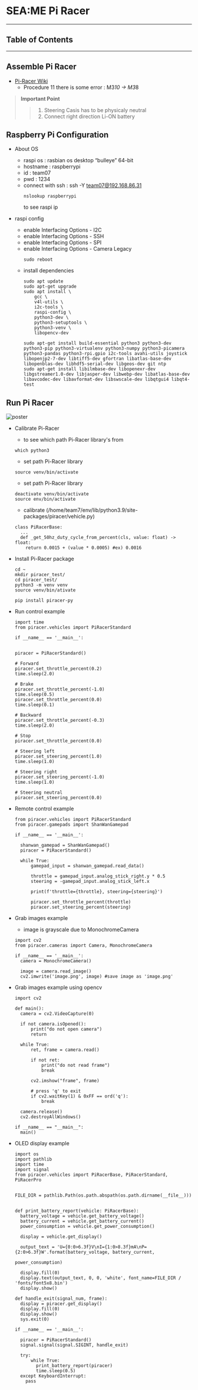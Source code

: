# SEA:ME Pi Racer
-----------------------------------------------------------
## Table of Contents

----------------------------------------

## Assemble Pi Racer
- [Pi-Racer Wiki](https://www.waveshare.com/wiki/JetRacer_Assembly_Manual)
  - Procedure 11 there is some error : M3*10 -> M3*8
> **Important Point** 
>> 1. Steering Casis has to be physicaly neutral  
>> 2. Connect right direction Li-ON battery

## Raspberry Pi Configuration
- About OS
  - raspi os : rasbian os desktop “bulleye” 64-bit
  - hostname : raspberrypi
  - id : team07
  - pwd : 1234
  - connect with ssh : ssh -Y team07@192.168.86.31
    ```
    nslookup raspberrypi
    ```
     to see raspi ip

- raspi config
  - enable Interfacing Options - I2C
  - enable Interfacing Options - SSH
  - enable Interfacing Options - SPI
  - enable Interfacing Options - Camera Legacy
    ```
    sudo reboot
    ```
  - install dependencies
    ```
    sudo apt update
    sudo apt-get upgrade
    sudo apt install \
        gcc \
        v4l-utils \
        i2c-tools \
        raspi-config \
        python3-dev \
        python3-setuptools \
        python3-venv \
        libopencv-dev
    
    sudo apt-get install build-essential python3 python3-dev python3-pip python3-virtualenv python3-numpy python3-picamera python3-pandas python3-rpi.gpio i2c-tools avahi-utils joystick libopenjp2-7-dev libtiff5-dev gfortran libatlas-base-dev libopenblas-dev libhdf5-serial-dev libgeos-dev git ntp
    sudo apt-get install libilmbase-dev libopenexr-dev libgstreamer1.0-dev libjasper-dev libwebp-dev libatlas-base-dev libavcodec-dev libavformat-dev libswscale-dev libqtgui4 libqt4-test
    ```

## Run Pi Racer
![poster](./image/piracer_overview.drawio.svg)
- Calibrate Pi-Racer
  - to see which path Pi-Racer library's from
  ```
  which python3
  ```
  - set path Pi-Racer library
  ```
  source venv/bin/activate
  ```
  - set path Pi-Racer library
  ```
  deactivate venv/bin/activate
  source env/bin/activate
  ```
  - calibrate (/home/team7/env/lib/python3.9/site-packages/piracer/vehicle.py)
  ```
  class PiRacerBase:
    ...
    def _get_50hz_duty_cycle_from_percent(cls, value: float) -> float:
      return 0.0015 + (value * 0.0005) #ex) 0.0016
  ```
  
- Install Pi-Racer package
  ```
  cd ~
  mkdir piracer_test/
  cd piracer_test/
  python3 -m venv venv
  source venv/bin/ativate

  pip install piracer-py
  ```
- Run control example
  ```
  import time
  from piracer.vehicles import PiRacerStandard

  if __name__ == '__main__':

  
  piracer = PiRacerStandard()

  # Forward
  piracer.set_throttle_percent(0.2)
  time.sleep(2.0)

  # Brake
  piracer.set_throttle_percent(-1.0)
  time.sleep(0.5)
  piracer.set_throttle_percent(0.0)
  time.sleep(0.1)

  # Backward
  piracer.set_throttle_percent(-0.3)
  time.sleep(2.0)

  # Stop
  piracer.set_throttle_percent(0.0)

  # Steering left
  piracer.set_steering_percent(1.0)
  time.sleep(1.0)

  # Steering right
  piracer.set_steering_percent(-1.0)
  time.sleep(1.0)

  # Steering neutral
  piracer.set_steering_percent(0.0)
  ```
- Remote control example
  ```
  from piracer.vehicles import PiRacerStandard
  from piracer.gamepads import ShanWanGamepad

  if __name__ == '__main__':

    shanwan_gamepad = ShanWanGamepad()
    piracer = PiRacerStandard()

    while True:
        gamepad_input = shanwan_gamepad.read_data()

        throttle = gamepad_input.analog_stick_right.y * 0.5
        steering = -gamepad_input.analog_stick_left.x

        print(f'throttle={throttle}, steering={steering}')

        piracer.set_throttle_percent(throttle)
        piracer.set_steering_percent(steering)
  ```
- Grab images example
  - image is grayscale due to MonochromeCamera
  ```
  import cv2
  from piracer.cameras import Camera, MonochromeCamera

  if __name__ == '__main__':
    camera = MonochromeCamera()

    image = camera.read_image()
    cv2.imwrite('image.png', image) #save image as 'image.png'
  ```

- Grab images example using opencv
  ```
  import cv2

  def main():
    camera = cv2.VideoCapture(0)

    if not camera.isOpened():
        print("do not open camera")
        return

    while True:
        ret, frame = camera.read()

        if not ret:
            print("do not read frame")
            break

        cv2.imshow("frame", frame)

        # press 'q' to exit
        if cv2.waitKey(1) & 0xFF == ord('q'):
            break
  
    camera.release()
    cv2.destroyAllWindows()

  if __name__ == "__main__":
    main()
  ```
- OLED display example
  ```
  import os
  import pathlib
  import time
  import signal
  from piracer.vehicles import PiRacerBase, PiRacerStandard, PiRacerPro


  FILE_DIR = pathlib.Path(os.path.abspath(os.path.dirname(__file__)))


  def print_battery_report(vehicle: PiRacerBase):
    battery_voltage = vehicle.get_battery_voltage()
    battery_current = vehicle.get_battery_current()
    power_consumption = vehicle.get_power_consumption()

    display = vehicle.get_display()

    output_text = 'U={0:0>6.3f}V\nI={1:0>8.3f}mA\nP={2:0>6.3f}W'.format(battery_voltage, battery_current,
                                                                                power_consumption)

    display.fill(0)
    display.text(output_text, 0, 0, 'white', font_name=FILE_DIR / 'fonts/font5x8.bin')
    display.show()

  def handle_exit(signal_num, frame):
    display = piracer.get_display()
    display.fill(0)
    display.show()
    sys.exit(0)
  
  if __name__ == '__main__':
  
    piracer = PiRacerStandard()
    signal.signal(signal.SIGINT, handle_exit)
  
    try:
        while True:
          print_battery_report(piracer)
          time.sleep(0.5)
    except KeyboardInterrupt:
      pass
  ```
  
